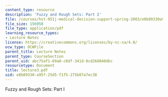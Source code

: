 ```yaml
---
content_type: resource
description: 'Fuzzy and Rough Sets: Part I'
file: /courses/hst-951j-medical-decision-support-spring-2003/e8b89330a95f25d5f1f5275b07a7ec38_lecture3.pdf
file_size: 156958
file_type: application/pdf
learning_resource_types:
- Lecture Notes
license: https://creativecommons.org/licenses/by-nc-sa/4.0/
ocw_type: OCWFile
parent_title: Lecture Notes
parent_type: CourseSection
parent_uid: abc75af1-69a8-c8df-341d-0cd268040dbc
resourcetype: Document
title: lecture3.pdf
uid: e8b89330-a95f-25d5-f1f5-275b07a7ec38
---
```

Fuzzy and Rough Sets: Part I